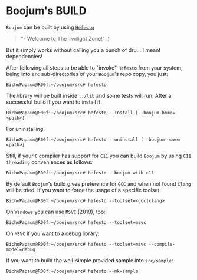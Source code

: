 # Boojum's BUILD

``Boojum`` can be built by using [``Hefesto``](https://github.com/rafael-santiago/hefesto)
> "- Welcome to The Twilight Zone!" :)

But it simply works without calling you a bunch of dru... I meant dependencies!

After following all steps to be able to "invoke" ``Hefesto`` from your system, being into
``src`` sub-directories of your ``Boojum``'s repo copy, you just:

```
BichoPapaum@R00f:~/boojum/src# hefesto
```

The library will be built inside ``../lib`` and some tests will run.
After a successful build if you want to install it:

```
BichoPapaum@R00f:~/boojum/src# hefesto --install [--boojum-home=<path>]
```

For uninstalling:

```
BichoPapaum@R00f:~/boojum/src# hefesto --uninstall [--boojum-home=<path>]
```

Still, if your ``C`` compiler has support for ``C11`` you can build ``Boojum``
by using ``C11 threading`` conveniences as follows:

```
BichoPapaum@R00f:~/boojum/src# hefesto --boojum-with-c11
```

By default ``Boojum``'s build gives preference for ``GCC`` and when not found
``Clang`` will be tried. If you want to force the usage of a specific toolset:

```
BichoPapaum@R00f:~/boojum/src# hefesto --toolset=<gcc|clang>
```

On ``Windows`` you can use ``MSVC`` (2019), too:

```
BichoPapaum@R00f:~/boojum/src# hefesto --toolset=msvc
```

On ``MSVC`` if you want to a debug library:

```
BichoPapaum@R00f:~/boojum/src# hefesto --toolset=msvc --compile-model=debug
```

If you want to build the well-simple provided sample into ``src/sample``:

```
BichoPapaum@R00f:~/boojum/src# hefesto --mk-sample
```
